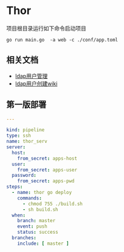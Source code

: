 # Thor

项目根目录运行如下命令启动项目

```
go run main.go  -a web -c ./conf/app.toml
```

## 相关文档

* [ldap用户管理](http://dev.flyaha.top:8004/cmd.php?server_id=1&redirect=true)
* [ldap用户创建wiki](http://wiki.flyaha.top/zh/%E6%8A%80%E6%9C%AF%E5%88%86%E4%BA%AB/%E6%9D%A8%E7%A5%96%E8%B1%AA/Other/LDAP%E6%90%AD%E5%BB%BA%E5%8F%8A%E7%94%A8%E6%88%B7%E5%88%9B%E5%BB%BA)

## 第一版部署

```yaml
---

kind: pipeline
type: ssh
name: thor_serv
server:
  host:
    from_secret: apps-host
  user:
    from_secret: apps-user
  password:
    from_secret: apps-pwd
steps:
  - name: thor go deploy
    commands:
      - chmod 755 ./build.sh
      - sh build.sh
  when:
    branch: master
    event: push
    status: success
  branches:
    include: [ master ]

```
